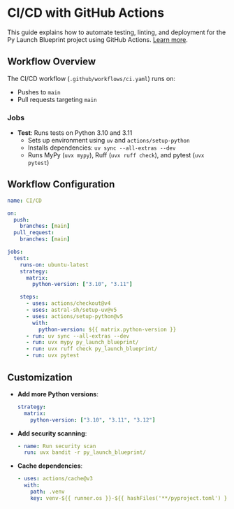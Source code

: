 # **CI/CD with GitHub Actions**  

This guide explains how to automate testing, linting, and deployment for the Py Launch Blueprint project using GitHub Actions. [Learn more](../tools/github_actions.md).  

## **Workflow Overview**  

The CI/CD workflow (`.github/workflows/ci.yaml`) runs on:  
- Pushes to `main`  
- Pull requests targeting `main`  

### **Jobs**  
- **Test**: Runs tests on Python 3.10 and 3.11  
  - Sets up environment using `uv` and `actions/setup-python`  
  - Installs dependencies: `uv sync --all-extras --dev`  
  - Runs MyPy (`uvx mypy`), Ruff (`uvx ruff check`), and pytest (`uvx pytest`)  

## **Workflow Configuration**  

```yaml
name: CI/CD

on:
  push:
    branches: [main]
  pull_request:
    branches: [main]

jobs:
  test:
    runs-on: ubuntu-latest
    strategy:
      matrix:
        python-version: ["3.10", "3.11"]

    steps:
      - uses: actions/checkout@v4
      - uses: astral-sh/setup-uv@v5
      - uses: actions/setup-python@v5
        with:
          python-version: ${{ matrix.python-version }}
      - run: uv sync --all-extras --dev
      - run: uvx mypy py_launch_blueprint/
      - run: uvx ruff check py_launch_blueprint/
      - run: uvx pytest
```

## **Customization**  

- **Add more Python versions**:  
  ```yaml
  strategy:
    matrix:
      python-version: ["3.10", "3.11", "3.12"]
  ```  
- **Add security scanning**:  
  ```yaml
  - name: Run security scan
    run: uvx bandit -r py_launch_blueprint/
  ```  
- **Cache dependencies**:  
  ```yaml
  - uses: actions/cache@v3
    with:
      path: .venv
      key: venv-${{ runner.os }}-${{ hashFiles('**/pyproject.toml') }}
  ```  
